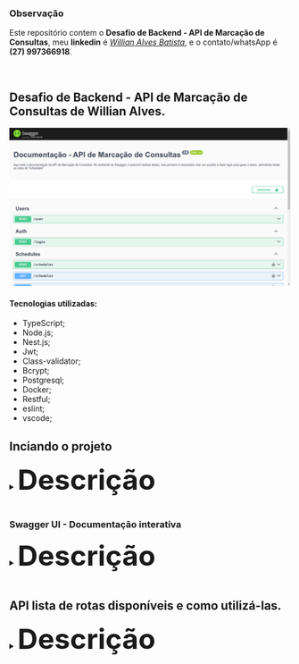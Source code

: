 ### Observação

Este repositório contem o **Desafio de Backend - API de Marcação de Consultas**, meu **linkedin** é  _[Willian Alves Batista](https://www.linkedin.com/in/willian-alves-batista-60aa6a180/)_, e o contato/whatsApp é **(27) 997366918**.

<br>

## Desafio de Backend - API de Marcação de Consultas de Willian Alves.

![](./captura.png)

#### Tecnologias utilizadas:

  - TypeScript;
  - Node.js;
  - Nest.js;
  - Jwt;
  - Class-validator;
  - Bcrypt;
  - Postgresql;
  - Docker;
  - Restful;
  - eslint;
  - vscode;


## Inciando o projeto

<details>
<summary><span style="font-size: 50px; font-weight: bold">Descrição</span></summary>
<br>
  
:warning: **É necessário ter o docker-compose instalado.**

Para iniciar o projeto, basta baixar ou clonar este repositório.

Acesse a raiz do projeto, abra o terminal, em seguida digite:

    docker-compose -f docker-compose.yml up -d
</details>

<br>

### Swagger UI - Documentação interativa

<details>
<summary><span style="font-size: 50px; font-weight: bold">Descrição</span></summary>
<br>

Com o projeto em execução, o Swagger fica disponível em http://localhost:4000/api . Esta documentação da API permite visualizar de forma simples todos os endpoints, seus requisitos obrigatórios e suas respostas. Além disso, também é possível realizar testes.
  
</details>

<br>

## API lista de rotas disponíveis e como utilizá-las.

<details>
<summary><span style="font-size: 50px; font-weight: bold">Descrição</span></summary>

<br>

**Observação:** Com o projeto em execução, a API fica disponível em http://localhost:4000

### Users

**POST /user**

Rota para criar usuário.

corpo da requesição:

    {
      "email": "exemple@email.com",
      "password": "P@ssw0rd",
      "name": "Willian Alves Batista",
      "cpf": "15784763222",
      "dateBirth": "AAAA-MM-DD"
    }

### Auth

**POST /login**

Rota para obter o Token, que será necessário para as próximas requisições.

corpo da requesição:

    {
      "email": "exemple@email.com",
      "password": "P@ssw0rd"
    }


### Schedules

**Observação:** Todos os seguintes endpoints exigem um token para acesso.

**POST /schedules**

Rota para agendar consulta, após criada retorna o PDF com dados da consulta.

corpo da requesição:

    {
      "date": "AAAA-MM-DD",
      "hours": "HH:MM:SS",
      "medicalSpecialty": "Clínico geral"
    }

**GET /schedules**

Rota para lista todas as consultas do usuário.


**GET /schedules/pdf/:id**

Rota para disponibilizar dados em PDF da consulta escolhida.

**GET /schedules/:id**

Rota para disponibilizar dados da consulta escolhida.

**PATCH /schedules/:id**

Rota para modificar data ou hora da consulta. É necessário fornecer ambos os valores no corpo da requisição, mesmo que não se pretenda modificar uma das opções, pois isso assegura um melhor time zone para o banco de dados.

corpo da requesição:

    {
      "date": "AAAA-MM-DD",
      "hours": "HH:MM:SS"
    }


**DELETE /schedules/:id**

Rota utilizada para cancelar uma consulta, na prática, excluindo a consulta agendada.

</details>

